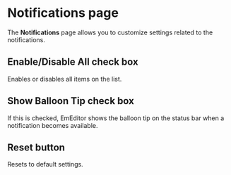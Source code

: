# Notifications page

The **Notifications** page allows you to customize settings related to the notifications.

## Enable/Disable All check box

Enables or disables all items on the list.

## Show Balloon Tip check box

If this is checked, EmEditor shows the balloon tip on the status bar when a notification becomes available.

## Reset button

Resets to default settings.

